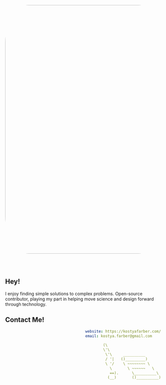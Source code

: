 <p align='center'>
    <img width='800' height='' src='images/airport.gif' style='border-radius: 15%'>
</p>
<br>
<br>

## Hey!
I enjoy finding simple solutions to complex problems. Open-source contributor, playing my part in helping move science and design forward through technology.

## Contact Me!
   
```yml
                                    website: https://kostyafarber.com/
                                    email: kostya.farber@gmail.com 
    
                                            (\                          
                                            \'\                         
                                             \'\     __________      
                                             / '|   ()_________)        
                                             \ '/    \ ~~~~~~~~ \
                                               \       \ ~~~~~~   \
                                               ==).      \__________\
                                              (__)       ()__________)                                        
                                                        
```
